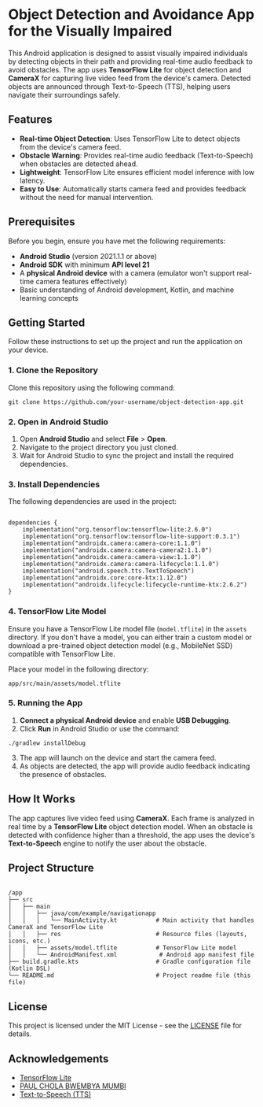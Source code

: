<!DOCTYPE html>
<html lang="en">
<head>
    <meta charset="UTF-8">
    <meta name="viewport" content="width=device-width, initial-scale=1.0">
</head>
<body>

<h1>Object Detection and Avoidance App for the Visually Impaired</h1>

<p>This Android application is designed to assist visually impaired individuals by detecting objects in their path and providing real-time audio feedback to avoid obstacles. The app uses <strong>TensorFlow Lite</strong> for object detection and <strong>CameraX</strong> for capturing live video feed from the device's camera. Detected objects are announced through Text-to-Speech (TTS), helping users navigate their surroundings safely.</p>

<h2>Features</h2>
<ul>
    <li><strong>Real-time Object Detection</strong>: Uses TensorFlow Lite to detect objects from the device's camera feed.</li>
    <li><strong>Obstacle Warning</strong>: Provides real-time audio feedback (Text-to-Speech) when obstacles are detected ahead.</li>
    <li><strong>Lightweight</strong>: TensorFlow Lite ensures efficient model inference with low latency.</li>
    <li><strong>Easy to Use</strong>: Automatically starts camera feed and provides feedback without the need for manual intervention.</li>
</ul>

<h2>Prerequisites</h2>
<p>Before you begin, ensure you have met the following requirements:</p>
<ul>
    <li><strong>Android Studio</strong> (version 2021.1.1 or above)</li>
    <li><strong>Android SDK</strong> with minimum <strong>API level 21</strong></li>
    <li>A <strong>physical Android device</strong> with a camera (emulator won't support real-time camera features effectively)</li>
    <li>Basic understanding of Android development, Kotlin, and machine learning concepts</li>
</ul>

<h2>Getting Started</h2>
<p>Follow these instructions to set up the project and run the application on your device.</p>

<h3>1. Clone the Repository</h3>
<p>Clone this repository using the following command:</p>

<pre><code>git clone https://github.com/your-username/object-detection-app.git
</code></pre>

<h3>2. Open in Android Studio</h3>
<ol>
    <li>Open <strong>Android Studio</strong> and select <strong>File</strong> &gt; <strong>Open</strong>.</li>
    <li>Navigate to the project directory you just cloned.</li>
    <li>Wait for Android Studio to sync the project and install the required dependencies.</li>
</ol>

<h3>3. Install Dependencies</h3>
<p>The following dependencies are used in the project:</p>

<pre><code>
dependencies {
    implementation("org.tensorflow:tensorflow-lite:2.6.0")
    implementation("org.tensorflow:tensorflow-lite-support:0.3.1")
    implementation("androidx.camera:camera-core:1.1.0")
    implementation("androidx.camera:camera-camera2:1.1.0")
    implementation("androidx.camera:camera-view:1.1.0")
    implementation("androidx.camera:camera-lifecycle:1.1.0")
    implementation("android.speech.tts.TextToSpeech")
    implementation("androidx.core:core-ktx:1.12.0")
    implementation("androidx.lifecycle:lifecycle-runtime-ktx:2.6.2")
}
</code></pre>

<h3>4. TensorFlow Lite Model</h3>
<p>Ensure you have a TensorFlow Lite model file (<code>model.tflite</code>) in the <code>assets</code> directory. If you don't have a model, you can either train a custom model or download a pre-trained object detection model (e.g., MobileNet SSD) compatible with TensorFlow Lite.</p>

<p>Place your model in the following directory:</p>

<pre><code>app/src/main/assets/model.tflite
</code></pre>

<h3>5. Running the App</h3>
<ol>
    <li><strong>Connect a physical Android device</strong> and enable <strong>USB Debugging</strong>.</li>
    <li>Click <strong>Run</strong> in Android Studio or use the command:</li>
</ol>

<pre><code>./gradlew installDebug
</code></pre>

<ol start="3">
    <li>The app will launch on the device and start the camera feed.</li>
    <li>As objects are detected, the app will provide audio feedback indicating the presence of obstacles.</li>
</ol>

<h2>How It Works</h2>
<p>The app captures live video feed using <strong>CameraX</strong>. Each frame is analyzed in real time by a <strong>TensorFlow Lite</strong> object detection model. When an obstacle is detected with confidence higher than a threshold, the app uses the device's <strong>Text-to-Speech</strong> engine to notify the user about the obstacle.</p>

<h2>Project Structure</h2>

<pre><code>
/app
├── src
│   ├── main
│   │   ├── java/com/example/navigationapp
│   │   │   └── MainActivity.kt           # Main activity that handles CameraX and TensorFlow Lite
│   │   ├── res                           # Resource files (layouts, icons, etc.)
│   │   ├── assets/model.tflite           # TensorFlow Lite model
│   │   └── AndroidManifest.xml            # Android app manifest file
├── build.gradle.kts                      # Gradle configuration file (Kotlin DSL)
└── README.md                             # Project readme file (this file)
</code></pre>

<h2>License</h2>
<p>This project is licensed under the MIT License - see the <a href="LICENSE">LICENSE</a> file for details.</p>

<h2>Acknowledgements</h2>
<ul>
    <li><a href="https://www.tensorflow.org/lite">TensorFlow Lite</a></li>
    <li><a href="https://www.linkedin.com/in/paul-chola-bwembya-mumbi-096182285/">PAUL CHOLA BWEMBYA MUMBI</a></li>
    <li><a href="https://developer.android.com/reference/android/speech/tts/TextToSpeech">Text-to-Speech (TTS)</a></li>
</ul>

</body>
</html>
